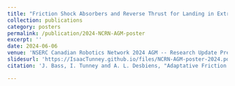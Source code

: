 ```yaml
---
title: "Friction Shock Absorbers and Reverse Thrust for Landing in Extreme Conditions"
collection: publications
category: posters
permalink: /publication/2024-NCRN-AGM-poster
excerpt: ''
date: 2024-06-06
venue: 'NSERC Canadian Robotics Network 2024 AGM -- Research Update Presentation to Partners'
slidesurl: 'https://IsaacTunney.github.io/files/NCRN-AGM-poster-2024.pdf'
citation: 'J. Bass, I. Tunney and A. L. Desbiens, "Adaptative Friction Shock Absorbers and Reverse Thrust for Fast Multirotor Landing on Inclined Surfaces," in IEEE Conference, Kyoto (Japan), October 2022'

---
```


<!-- The contents above will be part of a list of publications, if the user clicks the link for the publication than the contents of section will be rendered as a full page, allowing you to provide more information about the paper for the reader. When publications are displayed as a single page, the contents of the above "citation" field will automatically be included below this section in a smaller font. -->

